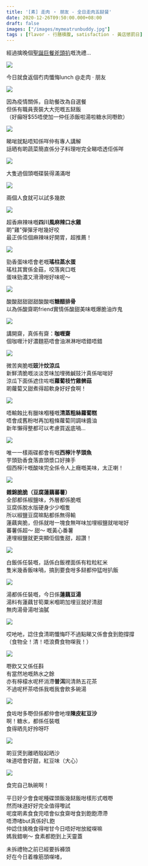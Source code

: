 ```yaml
---
title: '[素] 走肉 ‧ 朋友 - 全日走肉五餸餐'
date: 2020-12-26T09:50:00.000+08:00
draft: false
images: ["/images/mymeatrunbuddy.jpg"]
tags : [flavor - 行膳積腹, satisfaction - 黃店懲罰日]
---
```


經過擒晚個[聖誕巨餐斧頭扒](https://hidie.net/sowergift/)嘅洗禮...  

![](/images/mymeatrunbuddy1.jpg)

今日就食返個冇肉懺悔lunch @走肉 ‧ 朋友  

![](/images/mymeatrunbuddy2.jpg)

因為疫情關係，自助餐改為自選餐    
但係有職員喪裝大大兜嘅五餸飯  
（好癲呀$55唔使加一仲任添飯啦湯啦糖水同嘢飲）  

![](/images/mymeatrunbuddy3.jpg)

睇啱就點唔知係咩仲有專人講解  
話晒有啲蔬菜簡直係分子料理咁完全睇唔透佢係咩  

![](/images/mymeatrunbuddy4.jpg)

大隻過個頭嘅碟裝得滿滿咁  

![](/images/mymeatrunbuddy5.jpg)

兩個人食就可以試多幾款  

![](/images/mymeatrunbuddy6.jpg)

超香麻辣味嘅**四川風麻辣口水雞**  
啲"雞"彈彈牙咁幾好咬  
最正係佢個麻辣味好開胃，超推薦！  

![](/images/mymeatrunbuddy7.jpg)

勁香蛋味唔會老嘅**瑤柱蒸水蛋**  
瑤柱其實係金菇，咬落爽口嘅  
蛋味勁濃又滑滑咁好味呢～  

![](/images/mymeatrunbuddy8.jpg)

酸酸甜甜甜甜酸酸嘅**糖醋排骨**  
以為係酸齋啲friend實情係酸甜美味嘅爆脆油炸鬼  

![](/images/mymeatrunbuddy9.jpg)

講開齋，真係有齋：**咖喱齋**  
個咖喱汁好濃麵筋唔會油淋淋咁唔錯唔錯  

![](/images/mymeatrunbuddy10.jpg)

微苦爽脆嘅**豉汁炆涼瓜**  
新鮮清脆嘅淡淡苦味加埋微鹹豉汁真係啱啱好  
涼瓜下面係遮住咗嘅**蘿蔔枝竹雞髀菇**  
啲蘿蔔又甜煮得超軟身好好食啊！  

![](/images/mymeatrunbuddy11.jpg)

唔輸蝕比有臘味嗰種嘅**清蒸粗絲蘿蔔糕**  
唔會成舊粉咁再加粗條蘿蔔同調味醬油  
新年懶得整都可以考慮買返底喎...  

![](/images/mymeatrunbuddy12.jpg)

唯一一樣兩碟都會有嘅**西檸汁芋頭魚**  
芋頭勁香食落直頭漿口好揀手  
個西檸汁嘅酸味完全係令人上癮嘅美味，太正喇！  

![](/images/mymeatrunbuddy13.jpg)

**雜錦脆脆（豆腐蓮藕蕃薯）**  
全部都係椒鹽味，外層都係脆嘅  
豆腐係脫水版硬身少少嗰隻  
所以椒鹽豆腐嘛點都係無得輸  
蓮藕爽脆，但係就咁一塊食無咩味加埋椒鹽就啱啱好  
蕃薯係超～ 甜～ 嘅黃心番薯  
連埋椒鹽就更突顯佢個隻甜，超讚！  

![](/images/mymeatrunbuddy14.jpg)

白飯係任裝嘅，話係白飯裡面係有粒粒紅米  
隻米幾香飯味喎，搞到要食咁多餸都仲猛咁扒飯  

![](/images/mymeatrunbuddy15.jpg)

湯都係任裝嘅，今日係**蓮藕豆湯**  
湯料有蓮藕甘筍粟米嗰啲加埋豆就好清甜  
無肉湯骨湯咁油膩  

![](/images/mymeatrunbuddy.jpg)

哎吔吔，諗住食清啲懺悔吓不過點睇又係會食到飽撐撐  
（食物全！清！唔浪費食物㗎我！）  

![](/images/mymeatrunbuddy16.jpg)

嘢飲又又係任斟  
有當然地嘅熱水之餘  
亦有檸檬水呢杯消滯**普洱**同清熱五花茶  
不過呢杯茶唔係我嘅我會飲多碗湯  

![](/images/mymeatrunbuddy17.jpg)

食咗咁多嘢但係都仲會吔埋**陳皮紅豆沙**  
啊！糖水，都係任裝嘅  
食得晒先好拎呀吓  

![](/images/mymeatrunbuddy18.jpg)

啲豆煲到離晒殼起晒沙  
味道唔會好甜，紅豆味（大心）  

![](/images/mymeatrunbuddy19.jpg)

食完自己執碗啊！  
    
平日好少會食呢種碟頭飯幾餸飯咁樣形式嘅嘢  
然而味道好好完全值得嚟試  
呢度啲素食食完唔會似食齋咁食到飽飽滯滯  
唔滯啫but真係好L飽  
仲諗住擒晚食得咁甘今日唔好咁放縱㗎嘛  
媽我錯喇～ 食素都飽到上天靈蓋  
  
未拆禮物之前已經要拆褲頭  
好在今日着橡筋頭㗎啫，
